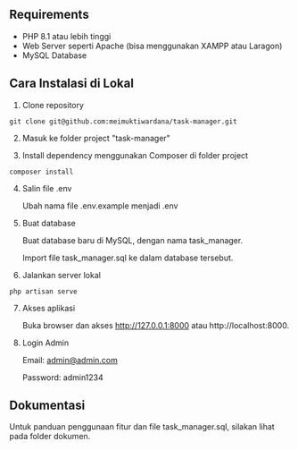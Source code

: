 ## Requirements

- PHP 8.1 atau lebih tinggi
- Web Server seperti Apache (bisa menggunakan XAMPP atau Laragon)
- MySQL Database

## Cara Instalasi di Lokal

1. Clone repository

`git clone git@github.com:meimuktiwardana/task-manager.git`

2. Masuk ke folder project "task-manager"

3. Install dependency menggunakan Composer di folder project

`composer install`

4. Salin file .env

    Ubah nama file .env.example menjadi .env

5. Buat database

    Buat database baru di MySQL, dengan nama task_manager.

    Import file task_manager.sql ke dalam database tersebut.

6. Jalankan server lokal

`php artisan serve`

7. Akses aplikasi

    Buka browser dan akses http://127.0.0.1:8000 atau http://localhost:8000.

8. Login Admin

    Email: admin@admin.com

    Password: admin1234


## Dokumentasi

Untuk panduan penggunaan fitur dan file task_manager.sql, silakan lihat pada folder dokumen.
